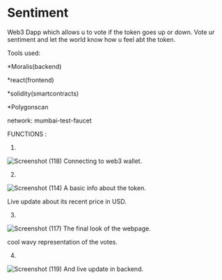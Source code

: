# Sentiment


Web3 Dapp which allows u to vote if the token goes up or down. Vote ur sentiment and let the world know how u feel abt the token.

Tools used:

*Moralis(backend)


*react(frontend)


*solidity(smartcontracts)


*Polygonscan


network: mumbai-test-faucet


FUNCTIONS :

1.
![Screenshot (118)](https://user-images.githubusercontent.com/79459872/174686914-286c0559-ff99-4f40-92f9-6bb615e4b6b1.png)
Connecting to web3 wallet.


2.
![Screenshot (114)](https://user-images.githubusercontent.com/79459872/174687159-1d596064-dc63-4f6a-9cee-f7b2e9a67035.png)
A basic info about the token.


Live update about its recent price in USD.

3.
![Screenshot (117)](https://user-images.githubusercontent.com/79459872/174686800-65ab9f32-29a2-4a98-a60f-855d9d4cdf35.png)
The final look of the webpage.


cool wavy representation of the votes.


4.
![Screenshot (119)](https://user-images.githubusercontent.com/79459872/174687274-1a0a5ee3-2586-48b9-a387-14c9887fbbb4.png)
And live update in backend.




